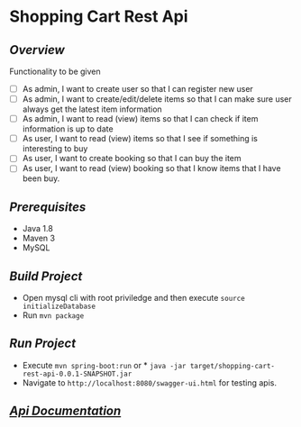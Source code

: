 # Shopping Cart Rest Api

## *Overview*

Functionality to be given
* [ ] As admin, I want to create user so that I can register new user
* [ ] As admin, I want to create/edit/delete items so that I can make sure user always get the latest item information
* [ ] As admin, I want to read (view) items so that I can check if item information is up to date
* [ ] As user, I want to read (view) items so that I see if something is interesting to buy
* [ ] As user, I want to create booking so that I can buy the item
* [ ] As user, I want to read (view) booking so that I know items that I have been buy.

## *Prerequisites*
* Java 1.8
* Maven 3
* MySQL

## *Build Project*
* Open mysql cli with root priviledge and then execute `source initializeDatabase`
* Run `mvn package`


## *Run Project*
* Execute `mvn spring-boot:run` or * `java -jar target/shopping-cart-rest-api-0.0.1-SNAPSHOT.jar`
* Navigate to `http://localhost:8080/swagger-ui.html` for testing apis.


## *[Api Documentation](apiDocs.md)*
